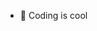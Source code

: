 - 👋 Coding is cool

<!---
flamboyant-ryan/flamboyant-ryan is a ✨ special ✨ repository because its `README.md` (this file) appears on your GitHub profile.
You can click the Preview link to take a look at your changes.
--->
